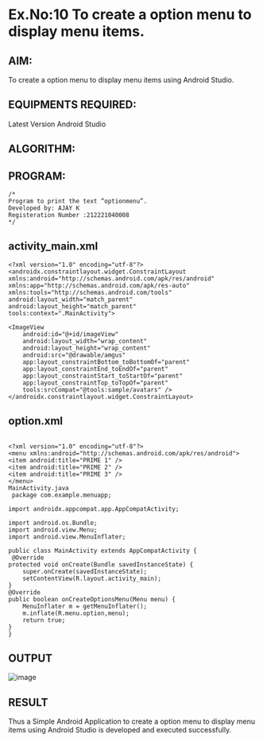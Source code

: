 # Ex.No:10 To create a option menu to display menu items.


## AIM:

To create a option menu to display menu items using Android Studio.

## EQUIPMENTS REQUIRED:

Latest Version Android Studio

## ALGORITHM:



## PROGRAM:
```
/*
Program to print the text “optionmenu”.
Developed by: AJAY K
Registeration Number :212221040008
*/
```
## activity_main.xml
```
<?xml version="1.0" encoding="utf-8"?>
<androidx.constraintlayout.widget.ConstraintLayout xmlns:android="http://schemas.android.com/apk/res/android"
xmlns:app="http://schemas.android.com/apk/res-auto"
xmlns:tools="http://schemas.android.com/tools"
android:layout_width="match_parent"
android:layout_height="match_parent"
tools:context=".MainActivity">

<ImageView
    android:id="@+id/imageView"
    android:layout_width="wrap_content"
    android:layout_height="wrap_content"
    android:src="@drawable/amgus"
    app:layout_constraintBottom_toBottomOf="parent"
    app:layout_constraintEnd_toEndOf="parent"
    app:layout_constraintStart_toStartOf="parent"
    app:layout_constraintTop_toTopOf="parent"
    tools:srcCompat="@tools:sample/avatars" />
</androidx.constraintlayout.widget.ConstraintLayout>
```
## option.xml
```

<?xml version="1.0" encoding="utf-8"?>
<menu xmlns:android="http://schemas.android.com/apk/res/android">
<item android:title="PRIME 1" />
<item android:title="PRIME 2" />
<item android:title="PRIME 3" />
</menu>
MainActivity.java
 package com.example.menuapp;

import androidx.appcompat.app.AppCompatActivity;

import android.os.Bundle;
import android.view.Menu;
import android.view.MenuInflater;

public class MainActivity extends AppCompatActivity {
 @Override
protected void onCreate(Bundle savedInstanceState) {
    super.onCreate(savedInstanceState);
    setContentView(R.layout.activity_main);
}
@Override
public boolean onCreateOptionsMenu(Menu menu) {
    MenuInflater m = getMenuInflater();
    m.inflate(R.menu.option,menu);
    return true;
}
}
```


## OUTPUT
![image](https://github.com/suryacse05/Mobile-Application-Development/assets/134574325/4b426adb-a9c1-4d30-9c9a-e171b21d6d68)




## RESULT
Thus a Simple Android Application to create a option menu to display menu items using Android Studio is developed and executed successfully.


